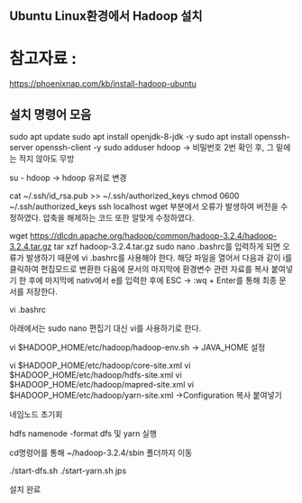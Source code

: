 ## Ubuntu Linux환경에서 Hadoop 설치
# 참고자료 : 
https://phoenixnap.com/kb/install-hadoop-ubuntu


## 설치 명령어 모음

sudo apt update
sudo apt install openjdk-8-jdk -y
sudo apt install openssh-server openssh-client -y
sudo adduser hdoop
-> 비밀번호 2번 확인 후, 그 밑에는 적지 않아도 무방

su - hdoop
-> hdoop 유저로 변경

cat ~/.ssh/id_rsa.pub >> ~/.ssh/authorized_keys
chmod 0600 ~/.ssh/authorized_keys
ssh localhost
wget 부분에서 오류가 발생하여 버전을 수정하였다. 압축을 해제하는 코드 또한 알맞게 수정하였다.

wget https://dlcdn.apache.org/hadoop/common/hadoop-3.2.4/hadoop-3.2.4.tar.gz
tar xzf hadoop-3.2.4.tar.gz
sudo nano .bashrc를 입력하게 되면 오류가 발생하기 때문에 vi .bashrc를 사용해야 한다. 해당 파일을 열어서 다음과 같이 i를 클릭하여 편집모드로 변환한 다음에 문서의 마지막에 환경변수 관련 자료를 복사 붙여넣기 한 후에 마지막에 nativ에서 e를 입력한 후에 ESC -> :wq + Enter를 통해 최종 문서를 저장한다. 

vi .bashrc

아래에서는 sudo nano 편집기 대신 vi를 사용하기로 한다.

vi $HADOOP_HOME/etc/hadoop/hadoop-env.sh
-> JAVA_HOME 설정

vi $HADOOP_HOME/etc/hadoop/core-site.xml
vi $HADOOP_HOME/etc/hadoop/hdfs-site.xml
vi $HADOOP_HOME/etc/hadoop/mapred-site.xml
vi $HADOOP_HOME/etc/hadoop/yarn-site.xml
->Configuration 복사 붙여넣기


네임노드 초기회

hdfs namenode -format
dfs 및 yarn 실행

cd명령어를 통해 ~/hadoop-3.2.4/sbin 폴더까지 이동

./start-dfs.sh
./start-yarn.sh
jps
 


설치 완료